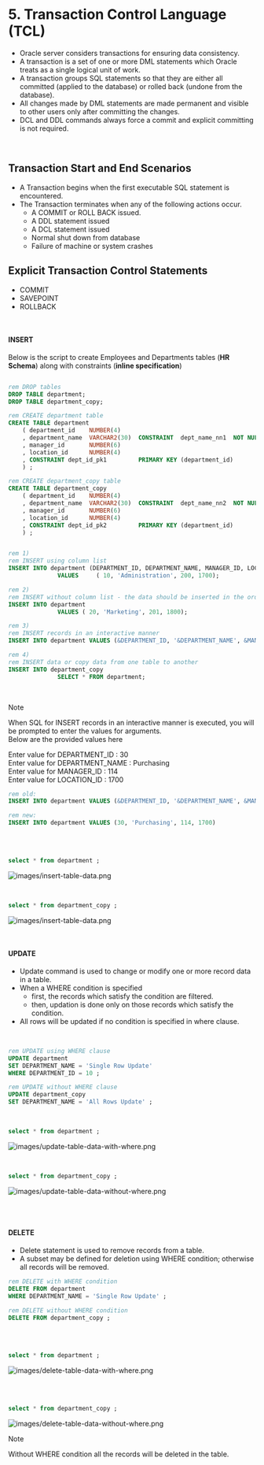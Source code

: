 # 5. Transaction Control Language (TCL)

- Oracle server considers transactions for ensuring data consistency.
- A transaction is a set of one or more DML statements which Oracle treats as a single logical unit of work.
- A transaction groups SQL statements so that they are either all committed (applied to the database) or rolled back (undone from the database).
- All changes made by DML statements are made permanent and visible to other users only after committing the changes.
- DCL and DDL commands always force a commit and explicit committing is not required.

<br>  



## Transaction Start and End Scenarios

- A Transaction begins when the first executable SQL statement is encountered.
- The Transaction terminates when any of the following actions occur.
     - A COMMIT or ROLL BACK issued.
     - A DDL statement issued
     - A DCL statement issued
     - Normal shut down from database
     - Failure of machine or system crashes

## Explicit Transaction Control Statements
- COMMIT
- SAVEPOINT
- ROLLBACK

<br>  


#### INSERT

Below is the script to create Employees and Departments tables (**HR Schema**) along with constraints (**inline specification**)

```sql

rem DROP tables
DROP TABLE department;
DROP TABLE department_copy;

rem CREATE department table
CREATE TABLE department
    ( department_id    NUMBER(4) 
    , department_name  VARCHAR2(30)  CONSTRAINT  dept_name_nn1  NOT NULL
    , manager_id       NUMBER(6)
    , location_id      NUMBER(4)
    , CONSTRAINT dept_id_pk1  		 PRIMARY KEY (department_id)
    ) ;

rem CREATE department_copy table
CREATE TABLE department_copy
    ( department_id    NUMBER(4) 
    , department_name  VARCHAR2(30)  CONSTRAINT  dept_name_nn2  NOT NULL
    , manager_id       NUMBER(6)
    , location_id      NUMBER(4)
    , CONSTRAINT dept_id_pk2  		 PRIMARY KEY (department_id)
    ) ;


rem 1)
rem INSERT using column list
INSERT INTO department (DEPARTMENT_ID, DEPARTMENT_NAME, MANAGER_ID, LOCATION_ID)  
              VALUES     ( 10, 'Administration', 200, 1700);

rem 2)            
rem INSERT without column list - the data should be inserted in the order of columns for all the columns
INSERT INTO department 
              VALUES ( 20, 'Marketing', 201, 1800);

rem 3)
rem INSERT records in an interactive manner
INSERT INTO department VALUES (&DEPARTMENT_ID, '&DEPARTMENT_NAME', &MANAGER_ID, &LOCATION_ID);

rem 4)             
rem INSERT data or copy data from one table to another
INSERT INTO department_copy 
              SELECT * FROM department;

```


<br>

> [!NOTE]
> When SQL for INSERT records in an interactive manner is executed, you will be prompted to enter the values for arguments.  
> Below are the provided values here
>   
> Enter value for DEPARTMENT_ID : 30  
> Enter value for DEPARTMENT_NAME : Purchasing  
> Enter value for MANAGER_ID : 114  
> Enter value for LOCATION_ID : 1700

 ```sql
rem old:
INSERT INTO department VALUES (&DEPARTMENT_ID, '&DEPARTMENT_NAME', &MANAGER_ID, &LOCATION_ID)
``` 
```sql
rem new:
INSERT INTO department VALUES (30, 'Purchasing', 114, 1700)
```

<br>  

<br>  


```sql
select * from department ;
```

![images/insert-table-data.png](https://github.com/venkatdurgempudi/SQL/blob/main/sql-basics/images/insert-table-data.png?raw=true)

<br>  



```sql          
select * from department_copy ;
```
![images/insert-table-data.png](https://github.com/venkatdurgempudi/SQL/blob/main/sql-basics/images/insert-table-data.png?raw=true)

<br>    


#### UPDATE

- Update command is used to change or modify one or more record data in a table.
- When a WHERE condition is specified
    -  first, the records which satisfy the condition are filtered.
    -  then, updation is done only on those records which satisfy the condition.
- All rows will be updated if no condition is specified in where clause.

<br>  


```sql
rem UPDATE using WHERE clause
UPDATE department
SET DEPARTMENT_NAME = 'Single Row Update'
WHERE DEPARTMENT_ID = 10 ;

rem UPDATE without WHERE clause
UPDATE department_copy
SET DEPARTMENT_NAME = 'All Rows Update' ;
``` 


<br>  


```sql
select * from department ;
```

![images/update-table-data-with-where.png](https://github.com/venkatdurgempudi/SQL/blob/main/sql-basics/images/update-table-data-with-where.png?raw=true)

<br>  



```sql          
select * from department_copy ;
```
![images/update-table-data-without-where.png](https://github.com/venkatdurgempudi/SQL/blob/main/sql-basics/images/update-table-data-without-where.png?raw=true)

<br>    

<br>  


#### DELETE

- Delete statement is used to remove records from a table.
- A subset may be defined for deletion using WHERE condition; otherwise all records will be removed.

```sql
rem DELETE with WHERE condition
DELETE FROM department
WHERE DEPARTMENT_NAME = 'Single Row Update' ;

rem DELETE without WHERE condition
DELETE FROM department_copy ;
```

<br>  
<br>  

```sql
select * from department ;
```

![images/delete-table-data-with-where.png](https://github.com/venkatdurgempudi/SQL/blob/main/sql-basics/images/delete-table-data-with-where.png?raw=true)

<br>  
<br> 



```sql          
select * from department_copy ;
```
![images/delete-table-data-without-where.png](https://github.com/venkatdurgempudi/SQL/blob/main/sql-basics/images/delete-table-data-without-where.png?raw=true)
   

> [!NOTE]
> Without WHERE condition all the records will be deleted in the table. 


<br>  


